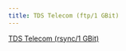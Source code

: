 ```yaml
---
title: TDS Telecom (ftp/1 GBit)
---
```


[TDS Telecom (rsync/1 GBit)](rsync://rsync10.frugalware.org/frugalware/)